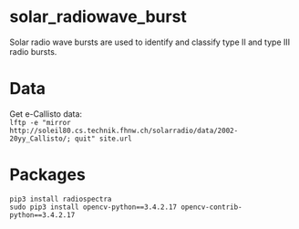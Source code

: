 # solar_radiowave_burst
Solar radio wave bursts are used to identify and classify type II and type III radio bursts.

# Data
Get e-Callisto data: <br>
```lftp -e "mirror http://soleil80.cs.technik.fhnw.ch/solarradio/data/2002-20yy_Callisto/; quit" site.url``` <br>

# Packages
```pip3 install radiospectra```<br>
```sudo pip3 install opencv-python==3.4.2.17 opencv-contrib-python==3.4.2.17```<br>
